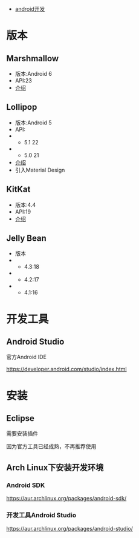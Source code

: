 - [android开发](https://developer.android.com/index.html)

# 版本
## Marshmallow
- 版本:Android 6
- API:23
- [介绍](https://developer.android.com/about/versions/marshmallow/index.html)

## Lollipop
- 版本:Android 5
- API:
- - 5.1 22
- - 5.0 21
- [介绍](https://developer.android.com/about/versions/lollipop.html)
- 引入Material Design

## KitKat
- 版本:4.4
- API:19
- [介绍](https://developer.android.com/about/versions/android-4.4.html)

## Jelly Bean
- 版本
- - 4.3:18
- - 4.2:17
- - 4.1:16

# 开发工具
## Android Studio
官方Android IDE

<https://developer.android.com/studio/index.html>
# 安装

## Eclipse

需要安装插件

因为官方工具已经成熟，不再推荐使用

## Arch Linux下安装开发环境

### Android SDK
<https://aur.archlinux.org/packages/android-sdk/>

### 开发工具Android Studio

<https://aur.archlinux.org/packages/android-studio/>


